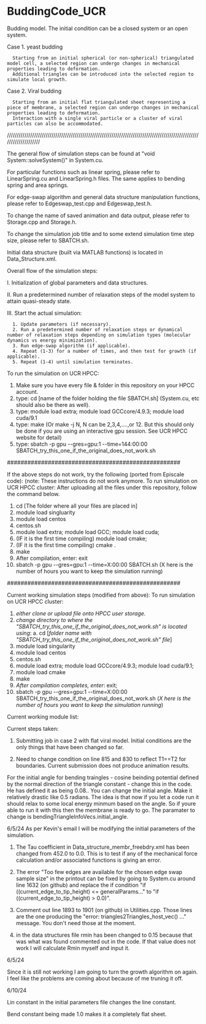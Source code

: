 # BuddingCode_UCR
Budding model. The initial condition can be a closed system or an open system.

Case 1. yeast budding

      Starting from an initial spherical (or non-spherical) triangulated model cell, a selected region can undergo changes in mechanical properties leading to deformation. 
      Additional triangles can be introduced into the selected region to simulate local growth.

Case 2. Viral budding

      Starting from an initial flat triangulated sheet representing a piece of membrane, a selected region can undergo changes in mechanical properties leading to deformation.
      Interaction with a single viral particle or a cluster of viral particles can also be accommodated.


////////////////////////////////////////////////////////////////////////////////////////////////////////////////////

The general flow of simulation steps can be found at "void System::solveSystem()" in System.cu.

For particular functions such as linear spring, please refer to LinearSpring.cu and LinearSpring.h files. The same applies to bending spring and area springs.

For edge-swap algorithm and general data structure manipulation functions, please refer to Edgeswap_test.cpp and Edgeswap_test.h.

To change the name of saved animation and data output, please refer to Storage.cpp and Storage.h.

To change the simulation job title and to some extend simulation time step size, please refer to SBATCH.sh.

Initial data structure (built via MATLAB functions) is located in Data_Structure.xml.

Overall flow of the simulation steps:

I. Initialization of global parameters and data structures.

II. Run a predetermined number of relaxation steps of the model system to attain quasi-steady state.

III. Start the actual simulation:

      1. Update parameters (if necessary).
      2. Run a predetermined number of relaxation steps or dynamical number of relaxation steps depending on simulation types (molecular dynamics vs energy minimization).
      3. Run edge-swap algorithm (if applicable).
      4. Repeat (1-3) for a number of times, and then test for growth (if applicable).
      5. Repeat (1-4) until simulation terminates.

To run the simulation on UCR HPCC:
1. Make sure you have every file & folder in this repository on your HPCC account.
2. type: cd [name of the folder holding the file SBATCH.sh] (System.cu, etc should also be there as well).
3. type: module load extra; module load GCCcore/4.9.3; module load cuda/9.1
4. type: make (Or make -j N, N can be 2,3,4,....,or 12. But this should only be done if you are using an interactive gpu session. See UCR HPCC website for detail)
5. type: sbatch -p gpu --gres=gpu:1 --time=144:00:00 SBATCH_try_this_one_if_the_original_does_not_work.sh 

###################################################

If the above steps do not work, try the following (ported from Episcale code): (note: These instructions do not work anymore. 
To run simulation on UCR HPCC cluster: 
After uploading all the files under this repository, follow the command below.
1. cd [The folder where all your files are placed in]
2.  module load singluarity
3.  module load centos
4.  centos.sh
5.  module load extra; module load GCC; module load cuda;
6.  (IF it is the first time compiling) module load cmake;
7.  (IF it is the first time compiling) cmake .
8.  make
9.  After compilation, enter: exit
10. sbatch -p gpu --gres=gpu:1 --time=X:00:00 SBATCH.sh (X here is the number of hours you want to keep the simulation running)

###################################################

Current working simulation steps (modified from above):
To run simulation on UCR HPCC cluster:
1. *either clone or upload file onto HPCC user storage.*
2. *change directory to where the "SBATCH_try_this_one_if_the_original_does_not_work.sh" is located using*:
      a. cd [*folder name with "SBATCH_try_this_one_if_the_original_does_not_work.sh" file*]
3. module load singularity
4. module load centos
5. centos.sh
6. module load extra; module load GCCcore/4.9.3; module load cuda/9.1;
7. module load cmake
8. make
9. *After compilation completes, enter*: exit;
10. sbatch -p gpu --gres=gpu:1 --time=X:00:00 SBATCH_try_this_one_if_the_original_does_not_work.sh (*X here is the number of hours you want to keep the simulation running*)

Current working module list:






Current steps taken:

1. Submitting job in case 2 with flat viral model. Initial conditions are the only things that have been changed so far. 

1. Need to change condition on line 815 and 830 to reflect T1==T2 for boundaries. 
Current submission does not produce animation results. 


For the initial angle for bending traingles - cosine beinding potential defined by the normal direction of the triangle constant - change this in the code. He has defined it as being 0.08.. You can change the initial angle. Make it relatively drastic like 0.5 radians. The idea is that now if you let a code run it should relax to some local energy minmum based on the angle. So if youre able to run it with this then the membrane is ready to go. The paramater to change is bendingTriangleInfoVecs.initial_angle.


6/5/24
As per Kevin's email I will be modifying the initial parameters of the simulation. 
1. The Tau coefficient in Data_structure_membr_freebdry.xml has been changed from 452.0 to 0.0. This is to test if any of the mechanical force calculation and/or associated functions is giving an error. 

2. The error "Too few edges are available for the chosen edge swap sample size" in the printout can be fixed by going to System.cu around line 1632 (on github) and replace the if condition "if ((current_edge_to_tip_height) <= generalParams..." to "if ((current_edge_to_tip_height) > 0.0)".

3. Comment out line 1893 to 1901 (on github) in Utilities.cpp. Those lines are the one producing the "error: triangles2Triangles_host_vec() ..." message. You don't need those at the moment.

4. in the data structures file rmin has been changed to 0.15 because that was what was found commented out in the code. If that value does not work I will calculate Rmin myself and input it. 

6/5/24

Since it is still not working I am going to turn the growth algorithm on again. I feel like the problems are coming about because of me truning it off. 


6/10/24

Lin constant in the initial parameters file changes the line constant. 

Bend constant being made 1.0 makes it a completely flat sheet. 